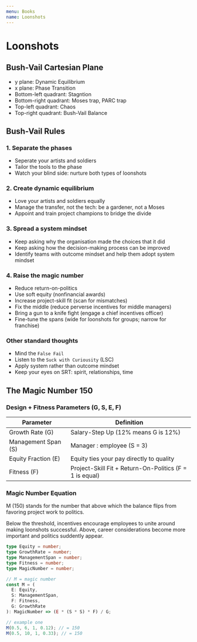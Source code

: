 ```yaml
---
menu: Books
name: Loonshots
---
```


# Loonshots

## Bush-Vail Cartesian Plane

- y plane: Dynamic Equilibrium
- x plane: Phase Transition
- Bottom-left quadrant: Stagntion
- Bottom-right quadrant: Moses trap, PARC trap
- Top-left quadrant: Chaos
- Top-right quadrant: Bush-Vail Balance

## Bush-Vail Rules

### 1. Separate the phases

- Seperate your artists and soldiers
- Tailor the tools to the phase
- Watch your blind side: nurture both types of loonshots

### 2. Create dynamic equilibrium

- Love your artists and soldiers equally
- Manage the transfer, not the tech: be a gardener, not a Moses
- Appoint and train project champions to bridge the divide

### 3. Spread a system mindset

- Keep asking why the organisation made the choices that it did
- Keep asking how the decision-making process can be improved
- Identify teams with outcome mindset and help them adopt system mindset

### 4. Raise the magic number

- Reduce return-on-politics
- Use soft equity (nonfinancial awards)
- Increase project-skill fit (scan for mismatches)
- Fix the middle (reduce perverse incentives for middle managers)
- Bring a gun to a knife fight (engage a chief incentives officer)
- Fine-tune the spans (wide for loonshots for groups; narrow for franchise)

### Other standard thoughts

- Mind the `False Fail`
- Listen to the `Suck with Curiousity` (LSC)
- Apply system rather than outcome mindset
- Keep your eyes on SRT: spirit, relationships, time

## The Magic Number 150

### Design + Fitness Parameters (G, S, E, F)

| Parameter           | Definition                                              |
| ------------------- | ------------------------------------------------------- |
| Growth Rate (G)     | Salary-Step Up (12% means G is 12%)                     |
| Management Span (S) | Manager : employee (S = 3)                              |
| Equity Fraction (E) | Equity ties your pay directly to quality                |
| Fitness (F)         | Project-Skill Fit + Return-On-Politics (F = 1 is equal) |

### Magic Number Equation

M (150) stands for the number that above which the balance flips from favoring project work to politics.

Below the threshold, incentives encourage employees to unite around making loonshots successful. Above, career considerations become more important and politics suddently appear.

```typescript
type Equity = number;
type GrowthRate = number;
type ManagementSpan = number;
type Fitness = number;
type MagicNumber = number;

// M = magic number
const M = (
  E: Equity,
  S: ManagementSpan,
  F: Fitness,
  G: GrowthRate
): MagicNumber => (E * (S * S) * F) / G;

// example one
M(0.5, 6, 1, 0.12); // = 150
M(0.5, 10, 1, 0.33); // = 150
```
